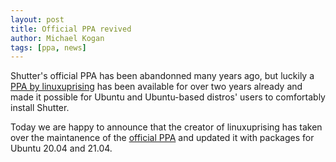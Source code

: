 ```yaml
---
layout: post
title: Official PPA revived
author: Michael Kogan
tags: [ppa, news]
---
```


Shutter's official PPA has been abandonned many years ago, but luckily a [PPA by linuxuprising](https://www.linuxuprising.com/2018/10/shutter-removed-from-ubuntu-1810-and.html) has been available for over two years already and made it possible for Ubuntu and Ubuntu-based distros' users to comfortably install Shutter. 

Today we are happy to announce that the creator of linuxuprising has taken over the maintanence of the [official PPA](https://launchpad.net/~shutter/+archive/ubuntu/ppa) and updated it with packages for Ubuntu 20.04 and 21.04.
